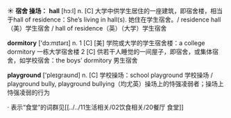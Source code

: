 ☀ <span class="category">**宿舍 操场：**</span>
<span class="vocabulary">**hall**</span> [hɔ:l] 
<span class="definition">n. [C] 大学中供学生居住的一座建筑，即宿舍楼，相当于hall of residence：</span>She’s living in hall(s). 她住在学生宿舍。/ residence hall（美）学生宿舍 / hall of residence（英）（大学）学生宿舍

<span class="vocabulary">**dormitory**</span> ['dɔ:mɪtərɪ] 
<span class="definition">n. 1 [C] [美] 学院或大学的学生宿舍楼：</span>a college dormitory 一栋大学宿舍楼 <span class="definition">2 [C] 供若干人睡觉的一间屋子，即宿舍，或集体宿舍，如学校宿舍：</span>the boys’ dormitory 男生宿舍

<span class="vocabulary">**playground**</span> ['pleɪgraʊnd] 
<span class="definition">n. [C] 学校操场：</span>school playground 学校操场 / playground bully, playground bullying（均尤英）操场上的恃强凌弱者；操场上恃强凌弱的行为

· 表示“食堂”的词群见[[../../11生活相关/02饮食相关/20餐厅 食堂]]

